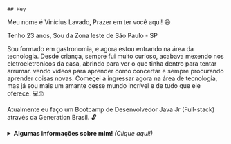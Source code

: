 <p align="center">  
	
	## Hey


Meu nome é Vinícius Lavado, Prazer em ter você aqui! 😄


Tenho 23 anos, Sou da Zona leste de São Paulo - SP


Sou formado em gastronomia, e agora estou entrando na área da tecnologia.
Desde criança, sempre fui muito curioso, acabava mexendo nos eletroeletronicos da casa, abrindo para ver o que tinha dentro para tentar arrumar. vendo videos para aprender como concertar e sempre procurando aprender coisas novas. Começei a ingressar agora na área de tecnologia, mas já sou mais um amante desse mundo incrível e de tudo que ele oferece. 💻🤓

 Atualmente eu faço um Bootcamp de Desenvolvedor Java Jr (Full-stack) através da Generation Brasil. 🔓


  
<details>
	<summary> <b> Algumas informações sobre mim! </b> <i>(Clique aqui!)</i> </summary>
<br>
  

![Vinicius github stats](https://github-readme-stats.vercel.app/api?username=viniciuslavado&theme=midnight-purple&show_icons=true)

  
  
  
  

<p align="center">
  
#### Meios de Comunicação 📲

<p align="center">  
  
[![Twitter Badge](https://img.shields.io/badge/-@viniciuslavadox-6633cc?style=flat-square&labelColor=6633cc&logo=twitter&logoColor=white&link=https://twitter.com/viniciuslavadox)](https://twitter.com/viniciuslavadox) 
[![Linkedin Badge](https://img.shields.io/badge/-Vinícius%20Lavado-6633cc?style=flat-square&logo=Linkedin&logoColor=white&link=https://www.linkedin.com/in/viniciuslavado8/)](https://www.linkedin.com/in/viniciuslavado8/) 
[![Gmail Badge](https://img.shields.io/badge/-viniciuslavsilva@gmail.com-6633cc?style=flat-square&logo=Gmail&logoColor=white&link=mailto:viniciuslavsilva)](mailto:viniciuslavsilva@gmail.com)
